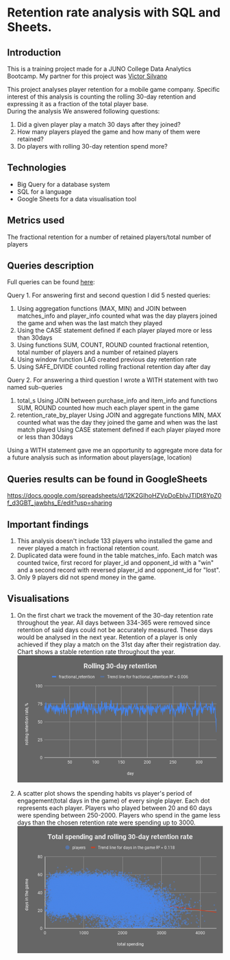 # Retention rate analysis with SQL and Sheets.

## Introduction 

This is a training project made for a JUNO College Data Analytics Bootcamp. 
My partner for this project was [Victor Silvano](https://github.com/VictorSilvano)

This project analyses player retention for a mobile game company. 
Specific interest of this analysis is counting the rolling 30-day retention and expressing it as a fraction of the total player base.  
During the analysis We answered following questions:
1. Did a given player play a match 30 days after they joined? 
2. How many players played the game and how many of them were retained?
3. Do players with rolling 30-day retention spend more?
 
## Technologies

- Big Query for a database system
- SQL for a language
- Google Sheets for a data visualisation tool

## Metrics used

The fractional retention for a number of retained players/total number of players

## Queries description 

Full queries can be found [here](queries.md):

Query 1. For answering first and second question I did 5 nested queries:
1. Using aggregation functions (MAX, MIN) and JOIN between matches_info and player_info
counted what was the day players joined the game and when was the last match they played 
2. Using the CASE statement defined if each player played more or less than 30days
3. Using functions SUM, COUNT, ROUND counted fractional retention, total number of players and a number of retained players
4. Using window function LAG created previous day retention rate
5. Using SAFE_DIVIDE counted rolling fractional retention day after day

Query 2. For answering a third question I wrote a WITH statement with two named sub-queries
1. total_s 
Using JOIN between purchase_info and item_info and functions SUM, ROUND counted how much each player spent in the game
2. retention_rate_by_player
Using JOIN and aggregate functions MIN, MAX counted what was the day they joined the game and when was the last match played 
Using CASE statement defined if each player played more or less than 30days

Using a WITH statement gave me an opportunity to aggregate more data for a future analysis
such as information about players(age, location)

## Queries results can be found in GoogleSheets

https://docs.google.com/spreadsheets/d/12K2GIhoHZVpDoEblvJTlDt8YpZ0f_d3GBT_jawbhs_E/edit?usp=sharing

## Important findings

1. This analysis doesn't include 133 players who installed the game and never played a match in fractional retention count. 
2. Duplicated data were found in the table matches_info. Each match was counted twice, first record for player_id and opponent_id with a "win" and a second record with reversed player_id and opponent_id for "lost". 
3. Only 9 players did not spend money in the game.

## Visualisations

1. On the first chart we track the movement of the 30-day retention rate throughout the year. All days between 334-365 were removed since retention of said days could not be accurately measured. These days would be analysed in the next year. Retention of a player is only achieved if they play a match on the 31st day after their registration day. Chart shows a stable retention rate throughout the year.
 ![Rolling_30-day_retention](Rolling_30-day_retention.png) 
 
2. A scatter plot shows the spending habits vs player's period of engagement(total days in the game) of every single player. Each dot represents each player. Players who played between 20 and 60 days were spending between 250-2000. Players who spend in the game less days than the chosen retention rate were spending up to 3000.  
 ![Total_spending_and_rolling_30_day_retention_rate](Total_spending_and_rolling_30_day_retention_rate.png)
